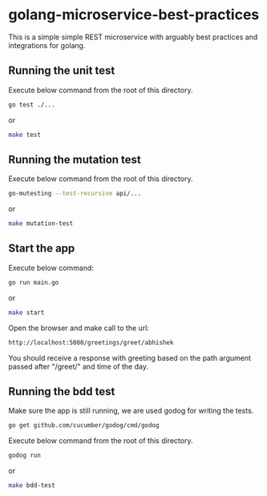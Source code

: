 # golang-microservice-best-practices
This is a simple simple REST microservice with arguably best practices and integrations for golang.

## Running the unit test

Execute below command from the root of this directory.
```bash
go test ./...
```
or
```bash
make test
```

## Running the mutation test

Execute below command from the root of this directory.
```bash
go-mutesting --test-recursive api/...
```
or
```bash
make mutation-test
```

## Start the app

Execute below command:

```bash
go run main.go
```
or
```bash
make start
```

Open the browser and make call to the url:

```bash
http://localhost:5000/greetings/greet/abhishek
```

You should receive a response with greeting based on the path argument passed after "/greet/" and time of the day.

## Running the bdd test

Make sure the app is still running, we are used godog for writing the tests.

```bash
go get github.com/cucumber/godog/cmd/godog
```

Execute below command from the root of this directory.
```bash
godog run
```
or
```bash
make bdd-test
```
